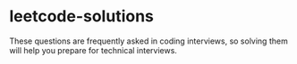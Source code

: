 # leetcode-solutions

These questions are frequently asked in coding interviews, so solving them will help you prepare for technical interviews.
